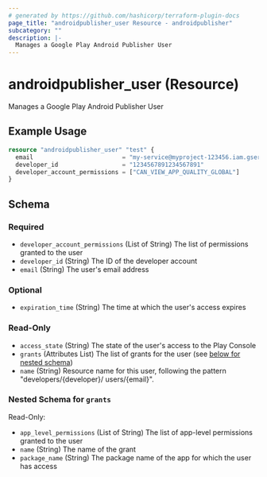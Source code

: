 ```yaml
---
# generated by https://github.com/hashicorp/terraform-plugin-docs
page_title: "androidpublisher_user Resource - androidpublisher"
subcategory: ""
description: |-
  Manages a Google Play Android Publisher User
---
```


# androidpublisher_user (Resource)

Manages a Google Play Android Publisher User

## Example Usage

```terraform
resource "androidpublisher_user" "test" {
  email                         = "my-service@myproject-123456.iam.gserviceaccount.com"
  developer_id                  = "1234567891234567891"
  developer_account_permissions = ["CAN_VIEW_APP_QUALITY_GLOBAL"]
}
```

<!-- schema generated by tfplugindocs -->
## Schema

### Required

- `developer_account_permissions` (List of String) The list of permissions granted to the user
- `developer_id` (String) The ID of the developer account
- `email` (String) The user's email address

### Optional

- `expiration_time` (String) The time at which the user's access expires

### Read-Only

- `access_state` (String) The state of the user's access to the Play Console
- `grants` (Attributes List) The list of grants for the user (see [below for nested schema](#nestedatt--grants))
- `name` (String) Resource name for this user, following the pattern "developers/{developer}/ users/{email}".

<a id="nestedatt--grants"></a>
### Nested Schema for `grants`

Read-Only:

- `app_level_permissions` (List of String) The list of app-level permissions granted to the user
- `name` (String) The name of the grant
- `package_name` (String) The package name of the app for which the user has access
